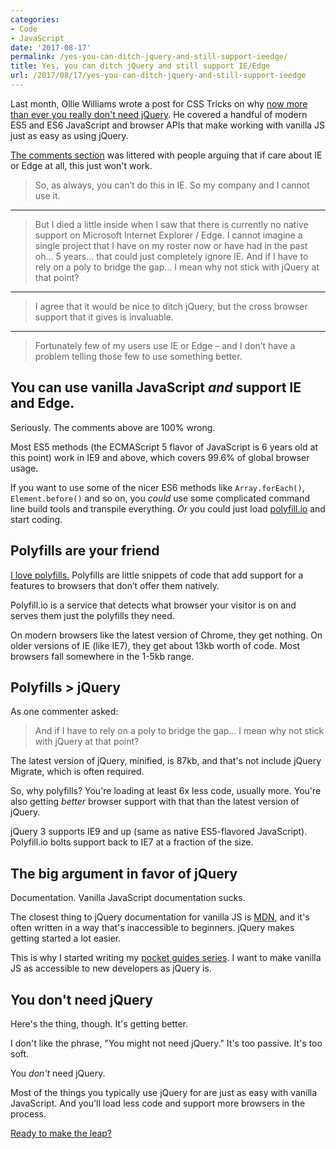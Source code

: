 ```yaml
---
categories:
- Code
- JavaScript
date: '2017-08-17'
permalink: /yes-you-can-ditch-jquery-and-still-support-ieedge/
title: Yes, you can ditch jQuery and still support IE/Edge
url: /2017/08/17/yes-you-can-ditch-jquery-and-still-support-ieedge
---
```


Last month, Ollie Williams wrote a post for CSS Tricks on why [now more than ever you really don't need jQuery](https://css-tricks.com/now-ever-might-not-need-jquery/). He covered a handful of modern ES5 and ES6 JavaScript and browser APIs that make working with vanilla JS just as easy as using jQuery.

[The comments section](https://css-tricks.com/now-ever-might-not-need-jquery/#comments) was littered with people arguing that if care about IE or Edge at all, this just won't work.

> So, as always, you can’t do this in IE. So my company and I cannot use it.

<hr class="line-secondary">

> But I died a little inside when I saw that there is currently no native support on Microsoft Internet Explorer / Edge. I cannot imagine a single project that I have on my roster now or have had in the past oh… 5 years… that could just completely ignore IE. And if I have to rely on a poly to bridge the gap… I mean why not stick with jQuery at that point?

<hr class="line-secondary">

> I agree that it would be nice to ditch jQuery, but the cross browser support that it gives is invaluable.

<hr class="line-secondary">

> Fortunately few of my users use IE or Edge – and I don’t have a problem telling those few to use something better.

## You can use vanilla JavaScript *and* support IE and Edge.

Seriously. The comments above are 100% wrong.

Most ES5 methods (the ECMAScript 5 flavor of JavaScript is 6 years old at this point) work in IE9 and above, which covers 99.6% of global browser usage.

If you want to use some of the nicer ES6 methods like `Array.forEach()`, `Element.before()` and so on, you *could* use some complicated command line build tools and transpile everything. *Or* you could just load [polyfill.io](https://polyfill.io) and start coding.

## Polyfills are your friend

[I love polyfills.](/why-i-love-polyfills/) Polyfills are little snippets of code that add support for a features to browsers that don’t offer them natively.

Polyfill.io is a service that detects what browser your visitor is on and serves them just the polyfills they need.

On modern browsers like the latest version of Chrome, they get nothing. On older versions of IE (like IE7), they get about 13kb worth of code. Most browsers fall somewhere in the 1-5kb range.

## Polyfills > jQuery

As one commenter asked:

> And if I have to rely on a poly to bridge the gap… I mean why not stick with jQuery at that point?

The latest version of jQuery, minified, is 87kb, and that's not include jQuery Migrate, which is often required.

So, why polyfills? You're loading at least 6x less code, usually more. You're also getting *better* browser support with that than the latest version of jQuery.

jQuery 3 supports IE9 and up (same as native ES5-flavored JavaScript). Polyfill.io bolts support back to IE7 at a fraction of the size.

## The big argument in favor of jQuery

Documentation. Vanilla JavaScript documentation sucks.

The closest thing to jQuery documentation for vanilla JS is [MDN](https://developer.mozilla.org/en-US/docs/Web/JavaScript), and it's often written in a way that's inaccessible to beginners. jQuery makes getting started a lot easier.

This is why I started writing my [pocket guides series](/guides/). I want to make vanilla JS as accessible to new developers as jQuery is.

## You don't need jQuery

Here's the thing, though. It's getting better.

I don't like the phrase, "You might not need jQuery." It's too passive. It's too soft.

You *don't* need jQuery.

Most of the things you typically use jQuery for are just as easy with vanilla JavaScript. And you'll load less code and support more browsers in the process.

[Ready to make the leap?](/guides/)
